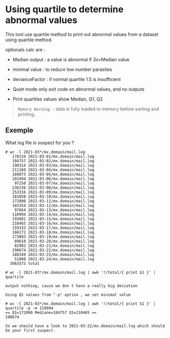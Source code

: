 # Using quartile to determine abnormal values

This tool use quartile method to print out abnormal values from a dataset using quartile method.

optionals calc are :

* Median output : a value is abnormal if 3x>Median value
* minimal value : to reduce low number parasites
* devianceFactor : if normal quartile 1.5 is insufficient

* Quiet mode only exit code on abnormal values, and no outputs
* Print quartiles values show Median, Q1, Q2

> `Memory Warning :`
> data is fully loaded in memory before sorting and printing.

## Exemple

What log file is suspect for you ?

```shell
# wc -l 2021-03*/mx.domain/mail.log
   178134 2021-03-01/mx.domain/mail.log
   184757 2021-03-02/mx.domain/mail.log
   198314 2021-03-03/mx.domain/mail.log
   211160 2021-03-04/mx.domain/mail.log
   168873 2021-03-05/mx.domain/mail.log
   101494 2021-03-06/mx.domain/mail.log
    97250 2021-03-07/mx.domain/mail.log
   236236 2021-03-08/mx.domain/mail.log
   253316 2021-03-09/mx.domain/mail.log
   181050 2021-03-10/mx.domain/mail.log
   172090 2021-03-11/mx.domain/mail.log
   165354 2021-03-12/mx.domain/mail.log
    97664 2021-03-13/mx.domain/mail.log
   110994 2021-03-14/mx.domain/mail.log
   193601 2021-03-15/mx.domain/mail.log
   210465 2021-03-16/mx.domain/mail.log
   159333 2021-03-17/mx.domain/mail.log
   166172 2021-03-18/mx.domain/mail.log
   173893 2021-03-19/mx.domain/mail.log
    89610 2021-03-20/mx.domain/mail.log
    82982 2021-03-21/mx.domain/mail.log
   290674 2021-03-22/mx.domain/mail.log
   188349 2021-03-23/mx.domain/mail.log
    51808 2021-03-24/mx.domain/mail.log
  3963573 total                                              

# wc -l 2021-03*/mx.domain/mail.log | awk '!/total/{ print $1 }' | quartile

output nothing, cause we don t have a really big deviation

Using Q1 values from "-p" option , we set minimal value

# wc -l 2021-03*/mx.domain/mail.log | awk '!/total/{ print $1 }' | quartile -p -m 110994
== Q1=172090 Mediane=184757 Q3=210465 ==
290674

So we should have a look to 2021-03-22/mx.domain/mail.log which should be your first suspect.
```
